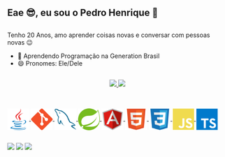 ## Eae 😎, eu sou o Pedro Henrique 👋

##
Tenho 20 Anos, amo aprender coisas novas e conversar com pessoas novas 😉
- 🌱 Aprendendo Programação na Generation Brasil
- 😄 Pronomes: Ele/Dele

##
<div align="center">
<a href="https://github.com/Pddro1"><img height="150em" src="https://github-readme-stats.vercel.app/api?username=Pddro1&show_icons=true&theme=tokyonight&include_all_commits=true&count_private=true"/>
<img height="150em" src="https://github-readme-stats.vercel.app/api/top-langs/?username=Pddro1&layout=compact&langs_count=7&theme=tokyonight"/>
</div>

##

<div style="display: inline_block"><br>
  <img align="center" alt="PedroJava" height="50" width="50" src="https://github.com/devicons/devicon/blob/master/icons/java/java-original.svg">
  <img align="center" alt="PedroGit" height="50" width="50" src="https://github.com/devicons/devicon/blob/master/icons/git/git-original.svg">
  <img align="center" alt="PedroSql" height="50" width="50" src="https://github.com/devicons/devicon/blob/master/icons/mysql/mysql-original.svg">
  <img align="center" alt="PedroSpring" height="50" width="50" src="https://github.com/devicons/devicon/blob/master/icons/spring/spring-original.svg">
  <img align="center" alt="PedroAngular" height="50" width="50" src="https://github.com/devicons/devicon/blob/master/icons/angularjs/angularjs-original.svg">
  <img align="center" alt="PedroHTML5" height="50" width="50" src="https://github.com/devicons/devicon/blob/master/icons/html5/html5-original.svg">
  <img align="center" alt="PedroCSS3" height="50" width="50" src="https://github.com/devicons/devicon/blob/master/icons/css3/css3-original.svg">
  <img align="center" alt="PedroJS" height="50" width="50" src="https://github.com/devicons/devicon/blob/master/icons/javascript/javascript-plain.svg">
  <img align="center" alt="PedroTS" height="50" width="50" src="https://github.com/devicons/devicon/blob/master/icons/typescript/typescript-plain.svg">
  </div>
  
##
 
<div> 
<a href="https://www.instagram.com/pdro_camargo/" target="_blank"><img src="https://img.shields.io/badge/-Instagram-%23E4405F?style=for-the-badge&logo=instagram&logoColor=white" target="_blank"></a> 
<a href = "mailto:pedrohcamargon@gmail.com"><img src="https://img.shields.io/badge/-Gmail-%23333?style=for-the-badge&logo=gmail&logoColor=white" target="_blank"></a>
<a href="https://www.linkedin.com/in/pedro-camargo15/" target="_blank"><img src="https://img.shields.io/badge/-LinkedIn-%230077B5?style=for-the-badge&logo=linkedin&logoColor=white" target="_blank"></a>
</div>
